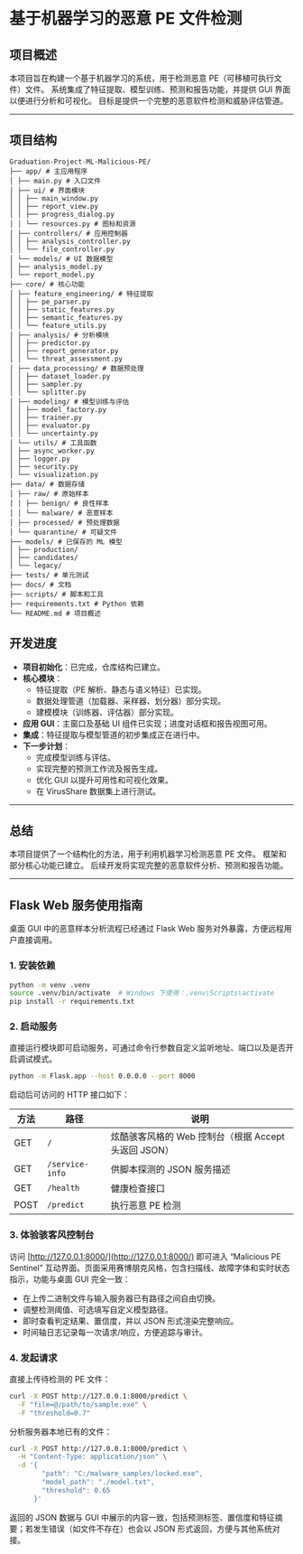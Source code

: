 # 基于机器学习的恶意 PE 文件检测

## 项目概述

本项目旨在构建一个基于机器学习的系统，用于检测恶意 PE（可移植可执行文件）文件。
系统集成了特征提取、模型训练、预测和报告功能，并提供 GUI 界面以便进行分析和可视化。
目标是提供一个完整的恶意软件检测和威胁评估管道。


---

## 项目结构

```
Graduation-Project-ML-Malicious-PE/
├── app/ # 主应用程序
│ ├── main.py # 入口文件
│ ├── ui/ # 界面模块
│ │ ├── main_window.py
│ │ ├── report_view.py
│ │ ├── progress_dialog.py
│ │ └── resources.py # 图标和资源
│ ├── controllers/ # 应用控制器
│ │ ├── analysis_controller.py
│ │ └── file_controller.py
│ └── models/ # UI 数据模型
│ ├── analysis_model.py
│ └── report_model.py
├── core/ # 核心功能
│ ├── feature_engineering/ # 特征提取
│ │ ├── pe_parser.py
│ │ ├── static_features.py
│ │ ├── semantic_features.py
│ │ └── feature_utils.py
│ ├── analysis/ # 分析模块
│ │ ├── predictor.py
│ │ ├── report_generator.py
│ │ └── threat_assessment.py
│ ├── data_processing/ # 数据预处理
│ │ ├── dataset_loader.py
│ │ ├── sampler.py
│ │ └── splitter.py
│ ├── modeling/ # 模型训练与评估
│ │ ├── model_factory.py
│ │ ├── trainer.py
│ │ ├── evaluator.py
│ │ └── uncertainty.py
│ └── utils/ # 工具函数
│ ├── async_worker.py
│ ├── logger.py
│ ├── security.py
│ └── visualization.py
├── data/ # 数据存储
│ ├── raw/ # 原始样本
│ │ ├── benign/ # 良性样本
│ │ └── malware/ # 恶意样本
│ ├── processed/ # 预处理数据
│ └── quarantine/ # 可疑文件
├── models/ # 已保存的 ML 模型
│ ├── production/
│ ├── candidates/
│ └── legacy/
├── tests/ # 单元测试
├── docs/ # 文档
├── scripts/ # 脚本和工具
├── requirements.txt # Python 依赖
└── README.md # 项目概述
```


## 开发进度

- **项目初始化**：已完成，仓库结构已建立。
- **核心模块**：
  - 特征提取（PE 解析、静态与语义特征）已实现。
  - 数据处理管道（加载器、采样器、划分器）部分实现。
  - 建模模块（训练器、评估器）部分实现。
- **应用 GUI**：主窗口及基础 UI 组件已实现；进度对话框和报告视图可用。
- **集成**：特征提取与模型管道的初步集成正在进行中。
- **下一步计划**：
  - 完成模型训练与评估。
  - 实现完整的预测工作流及报告生成。
  - 优化 GUI 以提升可用性和可视化效果。
  - 在 VirusShare 数据集上进行测试。

---


## 总结
本项目提供了一个结构化的方法，用于利用机器学习检测恶意 PE 文件。
框架和部分核心功能已建立。
后续开发将实现完整的恶意软件分析、预测和报告功能。

---

## Flask Web 服务使用指南

桌面 GUI 中的恶意样本分析流程已经通过 Flask Web 服务对外暴露，方便远程用户直接调用。

### 1. 安装依赖

```bash
python -m venv .venv
source .venv/bin/activate  # Windows 下使用：.venv\Scripts\activate
pip install -r requirements.txt
```

### 2. 启动服务

直接运行模块即可启动服务，可通过命令行参数自定义监听地址、端口以及是否开启调试模式。

```bash
python -m Flask.app --host 0.0.0.0 --port 8000
```

启动后可访问的 HTTP 接口如下：

| 方法  | 路径        | 说明                     |
|-------|-------------|--------------------------|
| GET   | `/`         | 炫酷骇客风格的 Web 控制台（根据 Accept 头返回 JSON） |
| GET   | `/service-info` | 供脚本探测的 JSON 服务描述 |
| GET   | `/health`   | 健康检查接口              |
| POST  | `/predict`  | 执行恶意 PE 检测          |

### 3. 体验骇客风控制台

访问 [http://127.0.0.1:8000/](http://127.0.0.1:8000/) 即可进入 “Malicious PE Sentinel” 互动界面。页面采用赛博朋克风格，包含扫描线、故障字体和实时状态指示，功能与桌面 GUI 完全一致：

- 在上传二进制文件与输入服务器已有路径之间自由切换。
- 调整检测阈值、可选填写自定义模型路径。
- 即时查看判定结果、置信度，并以 JSON 形式渲染完整响应。
- 时间轴日志记录每一次请求/响应，方便追踪与审计。

### 4. 发起请求

直接上传待检测的 PE 文件：

```bash
curl -X POST http://127.0.0.1:8000/predict \
  -F "file=@/path/to/sample.exe" \
  -F "threshold=0.7"
```

分析服务器本地已有的文件：

```bash
curl -X POST http://127.0.0.1:8000/predict \
  -H "Content-Type: application/json" \
  -d '{
        "path": "C:/malware_samples/locked.exe",
        "model_path": "./model.txt",
        "threshold": 0.65
      }'
```

返回的 JSON 数据与 GUI 中展示的内容一致，包括预测标签、置信度和特征摘要；若发生错误（如文件不存在）也会以 JSON 形式返回，方便与其他系统对接。
